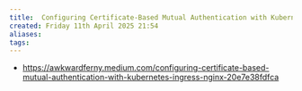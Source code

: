 ```yaml
---
title:  Configuring Certificate-Based Mutual Authentication with Kubernetes Ingress-Nginx
created: Friday 11th April 2025 21:54
aliases: 
tags: 
---
```

- https://awkwardferny.medium.com/configuring-certificate-based-mutual-authentication-with-kubernetes-ingress-nginx-20e7e38fdfca

